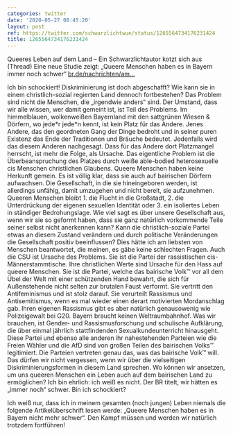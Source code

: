 ```yaml
---
categories: twitter
date: '2020-05-27 08:45:20'
layout: post
ref: https://twitter.com/schwarzlichtwue/status/1265564734176231424
title: 1265564734176231424
---
```

Queeres Leben auf dem Land – Ein Schwarzlichtautor kotzt sich aus (Thread)
Eine neue Studie zeigt: „Queere Menschen haben es in Bayern immer noch schwer“ [br.de/nachrichten/am…](https://www.br.de/nachrichten/amp/bayern/studie-queere-menschen-haben-es-in-bayern-immer-noch-schwer,S051ycM)



Ich bin schockiert! Diskriminierung ist doch abgeschafft? Wie kann sie in einem christlich-sozial regierten Land dennoch fortbestehen?
Das Problem sind nicht die Menschen, die „irgendwie anders“ sind. Der Umstand, dass wir alle wissen, wer damit gemeint ist, ist Teil des Problems. Im himmelblauen, wolkenweißen Bayernland mit den sattgrünen Wiesen &amp; Dörfern, wo jede\*r jede\*n kennt, ist kein Platz für das Andere.
Jenes Andere, das den geordneten Gang der Dinge bedroht und in seiner puren Existenz das Ende der Traditionen und Bräuche bedeutet. Jedenfalls wird das diesem Anderen nachgesagt.
Dass für das Andere dort Platzmangel herrscht, ist mehr die Folge, als Ursache. Das eigentliche Problem ist die Überbeanspruchung des Platzes durch weiße able-bodied heterosexuelle cis Menschen christlichen Glaubens.
Queere Menschen haben keine Herkunft gemein. Es ist völlig klar, dass sie auch auf bairischen Dörfern aufwachsen. Die Gesellschaft, in die sie hineingeboren werden, ist allerdings unfähig, damit umzugehen und nicht bereit, sie aufzunehmen.
Queeren Menschen bleibt 1. die Flucht in die Großstadt, 2. die Unterdrückung der eigenen sexuellen Identität oder 3. ein isoliertes Leben in ständiger Bedrohungslage.
Wie viel sagt es über unsere Gesellschaft aus, wenn wir sie so geformt haben, dass sie ganz natürlich vorkommende Teile seiner selbst nicht anerkennen kann?
Kann die christlich-soziale Partei etwas an diesem Zustand verändern und durch politische Veränderungen die Gesellschaft positiv beeinflussen? Dies hätte ich am liebsten von Menschen beantwortet, die meinen, es gäbe keine schlechten Fragen.
Auch die CSU ist Ursache des Problems. Sie ist die Partei der rassistischen cis-Männerstammtische. Ihre christlichen Werte sind Ursache für den Hass auf queere Menschen.
Sie ist die Partei, welche das bairische Volk™ vor all dem Übel der Welt mit einer schützenden Hand bewahrt, die sich für Außenstehende nicht selten zur brutalen Faust verformt.
Sie vertritt den Antifeminismus und ist stolz darauf. Sie verurteilt Rassismus und Antisemitismus, wenn es mal wieder einen derart motivierten Mordanschlag gab. Ihren eigenen Rassismus gibt es aber natürlich genausowenig wie Polizeigewalt bei G20.
Bayern braucht keinen Weltraumbahnhof. Was wir brauchen, ist Gender- und Rassismusforschung und schulische Aufklärung, die über einmal jährlich stattfindenden Sexualkundeunterricht hinausgeht.
Diese Partei und ebenso alle anderen ihr nahestehenden Parteien wie die Freien Wähler und die AfD sind von großen Teilen des bairischen Volks™ legitimiert. Die Parteien vertreten genau das, was das bairische Volk™ will.
Das dürfen wir nicht vergessen, wenn wir über die vielseitigen Diskriminierungsformen in diesem Land sprechen.
Wo können wir ansetzen, um uns queeren Menschen ein Leben auch auf dem bairischen Land zu ermöglichen? Ich bin ehrlich: ich weiß es nicht.
Der BR titelt, wir hätten es „immer noch“ schwer. Bin ich schockiert?



Ich weiß nur, dass ich in meinem gesamten (noch jungen) Leben niemals die folgende Artikelüberschrift lesen werde: „Queere Menschen haben es in Bayern nicht mehr schwer“.
Den Kampf müssen und werden wir natürlich trotzdem fortführen!